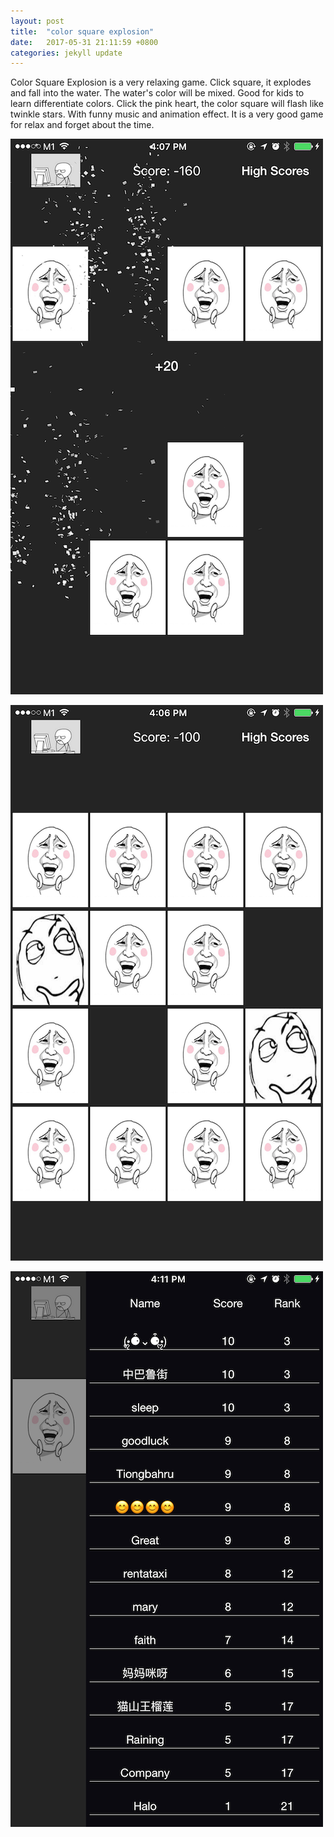 ```yaml
---
layout: post
title:  "color square explosion"
date:   2017-05-31 21:11:59 +0800
categories: jekyll update
---
```

Color Square Explosion is a very relaxing game.
Click square, it explodes and fall into the water. The water's color will be mixed. Good for kids to learn differentiate colors.
Click the pink heart, the color square will flash like twinkle stars.
With funny music and animation effect. It is a very good game for relax and forget about the time.


![](https://raw.githubusercontent.com/sunnyjoe/sunny-app.github.io/master/assets/images/success.PNG)

![](https://raw.githubusercontent.com/sunnyjoe/sunny-app.github.io/master/assets/images/full.PNG)

![](https://raw.githubusercontent.com/sunnyjoe/sunny-app.github.io/master/assets/images/menu.PNG)

